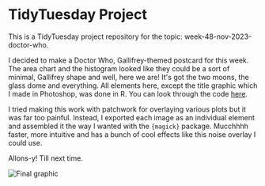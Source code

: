 # TidyTuesday Project

This is a TidyTuesday project repository for the topic: week-48-nov-2023-doctor-who.

I decided to make a Doctor Who, Gallifrey-themed postcard for this week. The area chart and the histogram looked like they could be a sort of minimal, Gallifrey shape and well, here we are! It's got the two moons, the glass dome and everything. All elements here, except the title graphic which I made in Photoshop, was done in R. You can look through the code [here](/analysis/notebook.qmd).

I tried making this work with patchwork for overlaying various plots but it was far too painful. Instead, I exported each image as an individual element and assembled it the way I wanted with the `{magick}` package. Mucchhhh faster, more intuitive and has a bunch of cool effects like this noise overlay I could use.

Allons-y! Till next time.

![Final graphic](output/postcard.png)
